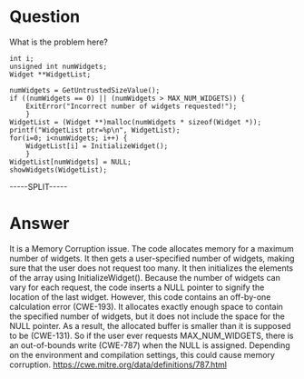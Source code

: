 # Question
 
What is the problem here?
 
```
int i;
unsigned int numWidgets;
Widget **WidgetList;

numWidgets = GetUntrustedSizeValue();
if ((numWidgets == 0) || (numWidgets > MAX_NUM_WIDGETS)) {
	ExitError("Incorrect number of widgets requested!");
	}
WidgetList = (Widget **)malloc(numWidgets * sizeof(Widget *));
printf("WidgetList ptr=%p\n", WidgetList);
for(i=0; i<numWidgets; i++) {
	WidgetList[i] = InitializeWidget();
	}
WidgetList[numWidgets] = NULL;
showWidgets(WidgetList);
```
 
-----SPLIT-----
 
# Answer

It is a Memory Corruption issue. The code allocates memory for a maximum number of widgets. It then gets a user-specified number of widgets, making sure that the user does not request too many. It then initializes the elements of the array using InitializeWidget(). Because the number of widgets can vary for each request, the code inserts a NULL pointer to signify the location of the last widget. However, this code contains an off-by-one calculation error (CWE-193). It allocates exactly enough space to contain the specified number of widgets, but it does not include the space for the NULL pointer. As a result, the allocated buffer is smaller than it is supposed to be (CWE-131). So if the user ever requests MAX_NUM_WIDGETS, there is an out-of-bounds write (CWE-787) when the NULL is assigned. Depending on the environment and compilation settings, this could cause memory corruption. https://cwe.mitre.org/data/definitions/787.html